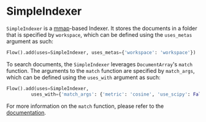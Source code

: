 # SimpleIndexer

`SimpleIndexer` is a [mmap](https://docs.python.org/3/library/mmap.html)-based Indexer. It stores the documents in a folder that is
specified by `workspace`, which can be defined using the `uses_metas` argument as such:

```python
Flow().add(uses=SimpleIndexer, uses_metas={'workspace': 'workspace'})
```

To search documents, the `SimpleIndexer` leverages `DocumentArray`'s `match` function. 
The arguments to the `match` function are specified by `match_args`, which can be defined
using the `uses_with` argument as such:

```python
Flow().add(uses=SimpleIndexer,
         uses_with={'match_args': {'metric': 'cosine', 'use_scipy': False}})
```

For more information on the `match` function, please refer to the [documentation](https://docs.jina.ai/api/jina.types.arrays.neural_ops/).
